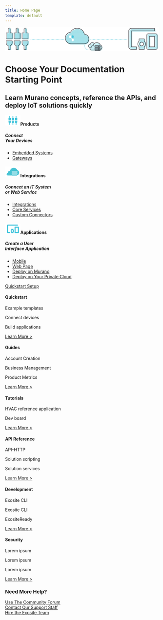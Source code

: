 ```yaml
---
title: Home Page
template: default
---
```


<div class="start-box">
    <img src="/assets/docs-diagram.png" alt="docs-diagram" class="center-block diagram">
    <h1 class="text-center">Choose Your Documentation Starting Point</h1>
    <h2 class="text-center">Learn Murano concepts, reference the APIs, and deploy IoT solutions quickly</h2>
    <div class="row doc-boxes">
        <div class="col-sm-4 doc-box-wrapper">
            <div class="doc-box">
                <h4><img src="/assets/products-icon.png"><span>Products</span></h4>
                <h5>Connect</br>Your Devices</h5>
                <ul>
                    <li><a href="">Embedded Systems</a></li>
                    <li><a href="">Gateways</a></li>
                </ul>
            </div>
        </div>
        <div class="col-sm-4 doc-box-wrapper">
            <div class="doc-box">
                <h4><img src="/assets/integrations-icon.png"><span>Integrations</span></h4>
                <h5>Connect an IT System</br>or Web Service</h5>
                <ul>
                    <li><a href="">Integrations</a></li>
                    <li><a href="">Core Services</a></li>
                    <li><a href="">Custom Connectors</a></li>
                </ul>
            </div>
        </div>
        <div class="col-sm-4 doc-box-wrapper">
            <div class="doc-box"> 
                <h4><img src="/assets/applications-icon.png"><span>Applications</span></h4>
                <h5>Create a User</br>Interface Application</h5>
                <ul>
                    <li><a href="">Mobile</a></li>
                    <li><a href="">Web Page</a></li>
                    <li><a href="">Deploy on Murano</a></li>
                    <li><a href="">Deploy on Your Private Cloud</a></li>                
                </ul>
            </div>
        </div>
    </div>
</div> 
<!-- end start box -->

<!--quickstart button -->
<div class="text-center quickstart">
    <a href="/quickstarts/lightbulb/" class="btn btn-info" role="button">Quickstart Setup</a>
</div>
<!-- end quickstart -->

<!-- help tiles -->
<div class="tiles center-block">
    <div class="row">
        <div class="col-xs-12 col-sm-6 col-md-3 tile-wrapper">
            <div class="tile">
                <h4>Quickstart</h4>
                <p>Example templates</p>
                <p>Connect devices</p>
                <p>Build applications</p>
                <a href="#" class="learn-link">Learn More ></a>
            </div>
        </div>
        <div class="col-xs-12 col-sm-6 col-md-3 tile-wrapper">
            <div class="tile">
                <h4>Guides</h4>
                <p>Account Creation</p>
                <p>Business Management</p>
                <p>Product Metrics</p>
                <a href="#" class="learn-link">Learn More ></a>
            </div>
        </div>
        <div class="col-xs-12 col-sm-6 col-md-3 tile-wrapper">
            <div class="tile">
                <h4>Tutorials</h4>
                <p>HVAC reference application</p>
                <p>Dev board</p>
                <a href="#" class="learn-link">Learn More ></a>
            </div>
        </div>
        <div class="col-xs-12 col-sm-6 col-md-3 tile-wrapper">
            <div class="tile">
                <h4>API Reference</h4>
                <p>API-HTTP</p>
                <p>Solution scripting</p>
                <p>Solution services</p>
                <a href="#" class="learn-link">Learn More ></a>
            </div>
        </div>
    </div>
    <div class="row">
        <div class="col-xs-12 col-sm-6 col-md-3 tile-wrapper">
            <div class="tile">
                <h4>Development</h4>
                <p>Exosite CLI</p>
                <p>Exosite CLI</p>
                <p>ExositeReady</p>
                <a href="#" class="learn-link">Learn More ></a>
            </div>
        </div>
        <div class="col-xs-12 col-sm-6 col-md-3 tile-wrapper">
            <div class="tile">
                <h4>Security</h4>
                <p>Lorem ipsum</p>
                <p>Lorem ipsum</p>
                <p>Lorem ipsum</p>
                <a href="#" class="learn-link">Learn More ></a>
            </div>
        </div>
    </div>
</div>

<!-- end tiles -->


<!-- help links -->
<div class="row help">
    <div class="help-title col-sm-12 text-center">
        <h3>Need More Help?</h3>
    </div>
    <div class="col-sm-4 text-center">
        <a href="https://community.exosite.com/" target="_blank">Use The Community Forum</a>
    </div>
    <div class="col-sm-4 text-center">
        <a href="https://support.exosite.com/" target="_blank">Contact Our Support Staff</a>
    </div>
    <div class="col-sm-4 text-center">
        <a href="http://info.exosite.com/sales-contact" target="_blank">Hire the Exosite Team</a>
    </div>
</div>
